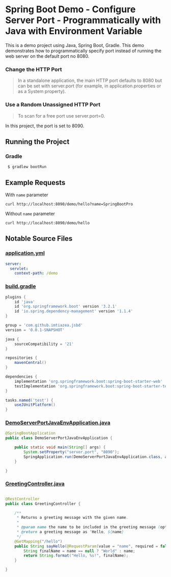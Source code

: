 # Spring Boot Demo - Configure Server Port - Programmatically with Java with Environment Variable

This is a demo project using Java, Spring Boot, Gradle. This demo demonstrates how to programmatically specify port
instead of running the web server on the default port no 8080.

### Change the HTTP Port

> In a standalone application, the main HTTP port defaults to 8080 but can be set with server.port (for example, in
> application.properties or as a System property).

### Use a Random Unassigned HTTP Port

> To scan for a free port use server.port=0.

In this project, the port is set to 8090.

## Running the Project

### Gradle

```shell
 $ gradlew bootRun
```

## Example Requests

With `name` parameter

```shell
curl http://localhost:8090/demo/hello?name=SpringBootPro
```

Without `name` parameter

```shell
curl http://localhost:8090/demo/hello
```

## Notable Source Files

### [application.yml](src/main/resources/application.yml)

```yaml
server:
  servlet:
    context-path: /demo
```

### [build.gradle](build.gradle)

```groovy
plugins {
    id 'java'
    id 'org.springframework.boot' version '3.2.1'
    id 'io.spring.dependency-management' version '1.1.4'
}

group = 'com.github.imtiazea.jsbd'
version = '0.0.1-SNAPSHOT'

java {
    sourceCompatibility = '21'
}

repositories {
    mavenCentral()
}

dependencies {
    implementation 'org.springframework.boot:spring-boot-starter-web'
    testImplementation 'org.springframework.boot:spring-boot-starter-test'
}

tasks.named('test') {
    useJUnitPlatform()
}
```

### [DemoServerPortJavaEnvApplication.java](src/main/java/com/github/imtiazea/jsbd/demoserverportjavaenv/DemoServerPortJavaEnvApplication.java)

```java
@SpringBootApplication
public class DemoServerPortJavaEnvApplication {

    public static void main(String[] args) {
        System.setProperty("server.port", "8090");
        SpringApplication.run(DemoServerPortJavaEnvApplication.class, args);
    }

}
```

### [GreetingController.java](src/main/java/com/github/imtiazea/jsbd/demoserverportjavaenv/GreetingController.java)

```java

@RestController
public class GreetingController {

    /**
     * Returns a greeting message with the given name.
     *
     * @param name the name to be included in the greeting message (optional)
     * @return a greeting message as "Hello, ${name}
     */
    @GetMapping("/hello")
    public String sayHello(@RequestParam(value = "name", required = false) String name) {
        String finalName = name == null ? "World" : name;
        return String.format("Hello, %s!", finalName);
    }

}
```
